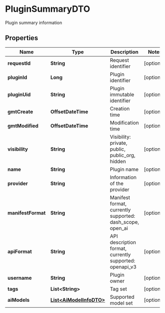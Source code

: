 

# PluginSummaryDTO

Plugin summary information

## Properties

| Name | Type | Description | Notes |
|------------ | ------------- | ------------- | -------------|
|**requestId** | **String** | Request identifier |  [optional] |
|**pluginId** | **Long** | Plugin identifier |  [optional] |
|**pluginUid** | **String** | Plugin immutable identifier |  [optional] |
|**gmtCreate** | **OffsetDateTime** | Creation time |  [optional] |
|**gmtModified** | **OffsetDateTime** | Modification time |  [optional] |
|**visibility** | **String** | Visibility: private, public, public_org, hidden |  [optional] |
|**name** | **String** | Plugin name |  [optional] |
|**provider** | **String** | Information of the provider |  [optional] |
|**manifestFormat** | **String** | Manifest format, currently supported: dash_scope, open_ai |  [optional] |
|**apiFormat** | **String** | API description format, currently supported: openapi_v3 |  [optional] |
|**username** | **String** | Plugin owner |  [optional] |
|**tags** | **List&lt;String&gt;** | Tag set |  [optional] |
|**aiModels** | [**List&lt;AiModelInfoDTO&gt;**](AiModelInfoDTO.md) | Supported model set |  [optional] |



